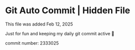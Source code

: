 # Git Auto Commit | Hidden File

This file was added Feb 12, 2025

Just for fun and keeping my daily git commit active 🤪

commit number: 2333025
